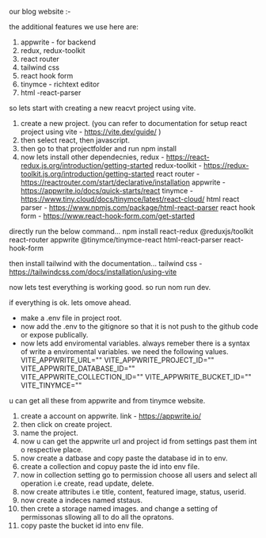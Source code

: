 our blog website :- 

the additional features we use here are:
1. appwrite - for backend 
2. redux, redux-toolkit
3. react router
4. tailwind css
5. react hook form
6. tinymce - richtext editor
7. html -react-parser

so lets start with creating a new reacvt project using vite.
1. create a new project. (you can refer to documentation for setup react project using vite - https://vite.dev/guide/ )
2. then select react, then javascript.
3. then go to that projectfolder and run npm install
4. now lets install other dependecnies, 
redux - https://react-redux.js.org/introduction/getting-started
redux-toolkit - https://redux-toolkit.js.org/introduction/getting-started
react router - https://reactrouter.com/start/declarative/installation
appwrite - https://appwrite.io/docs/quick-starts/react
tinymce - https://www.tiny.cloud/docs/tinymce/latest/react-cloud/
html react parser - https://www.npmjs.com/package/html-react-parser
react hook form - https://www.react-hook-form.com/get-started

directly run the below command...
npm install react-redux @reduxjs/toolkit react-router appwrite @tinymce/tinymce-react html-react-parser react-hook-form

then install tailwind with the documentation...
tailwind css - https://tailwindcss.com/docs/installation/using-vite 

now lets test everything is working good. so run nom run dev.

if everything is ok. lets omove ahead.

- make a .env file in project root.
- now add the .env to the gitignore so that it is not push to the github code or expose publically. 
- now lets add enviromental variables. always remeber there is a syntax of write a enviromental variables.
we need the following values.
VITE_APPWRITE_URL=""
VITE_APPWRITE_PROJECT_ID=""
VITE_APPWRITE_DATABASE_ID=""
VITE_APPWRITE_COLLECTION_ID=""
VITE_APPWRITE_BUCKET_ID=""
VITE_TINYMCE=""

u can get all these from appwrite and from tinymce website.

1. create a account on appwrite. 
link - https://appwrite.io/
2. then click on create project. 
3. name the project.
4. now u can get the appwrite url and project id from settings past them int o respective place.
5. now create a datbase and copy paste the database id in to env.
6. create a collection and copuy paste the id into env file.
7. now in collection setting go to permission choose all users and select all operation i.e create, read update, delete. 
8. now create attributes i.e title, content, featured image, status, userid. 
9. now create a indeces named ststaus. 
10. then crete a storage named images. and change a setting of permissonas sllowing all to do all the opratons. 
11. copy paste the bucket id into env file. 